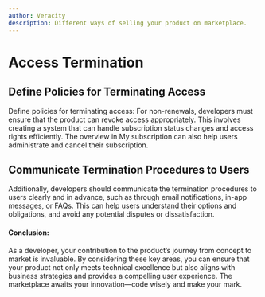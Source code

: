 ```yaml
---
author: Veracity
description: Different ways of selling your product on marketplace.
---
```

# Access Termination

## Define Policies for Terminating Access
Define policies for terminating access: For non-renewals, developers must ensure that the product can revoke access appropriately. This involves creating a system that can handle subscription status changes and access rights efficiently. The overview in My subscription can also help users administrate and cancel their subscription. 

## Communicate Termination Procedures to Users
Additionally, developers should communicate the termination procedures to users clearly and in advance, such as through email notifications, in-app messages, or FAQs. This can help users understand their options and obligations, and avoid any potential disputes or dissatisfaction.

#### Conclusion:
As a developer, your contribution to the product’s journey from concept to market is invaluable. By considering these key areas, you can ensure that your product not only meets technical excellence but also aligns with business strategies and provides a compelling user experience. The marketplace awaits your innovation—code wisely and make your mark.

